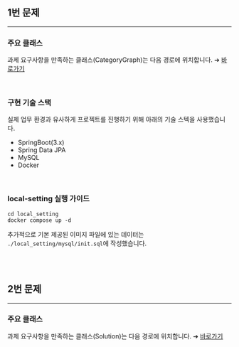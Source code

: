 ## 1번 문제

---

### 주요 클래스

과제 요구사항을 만족하는 클래스(CategoryGraph)는 다음 경로에 위치합니다.
➔ [바로가기](https://github.com/Gilbert9172/hanteo-test/blob/main/src/main/java/com/hanteo/quiz1/category/model/category/CategoryGraph.java)

<br>

### 구현 기술 스택 

실제 업무 환경과 유사하게 프로젝트를 진행하기 위해 아래의 기술 스텍을 사용했습니다.

- SpringBoot(3.x)
- Spring Data JPA 
- MySQL
- Docker

<br>

### local-setting 실행 가이드

```
cd local_setting
docker compose up -d
```

추가적으로 기본 제공된 이미지 파일에 있는 데이터는 `./local_setting/mysql/init.sql`에 작성했습니다.

<br>
<br>

## 2번 문제

---

### 주요 클래스

과제 요구사항을 만족하는 클래스(Solution)는 다음 경로에 위치합니다.
➔ [바로가기](https://github.com/Gilbert9172/hanteo-test/blob/main/src/main/java/com/hanteo/quiz2/Solution.java)
